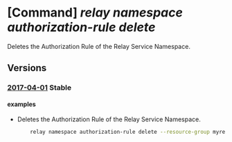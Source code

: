 # [Command] _relay namespace authorization-rule delete_

Deletes the Authorization Rule of the Relay Service Namespace.

## Versions

### [2017-04-01](/Resources/mgmt-plane/L3N1YnNjcmlwdGlvbnMve30vcmVzb3VyY2Vncm91cHMve30vcHJvdmlkZXJzL21pY3Jvc29mdC5yZWxheS9uYW1lc3BhY2VzL3t9L2F1dGhvcml6YXRpb25ydWxlcy97fQ==/2017-04-01.xml) **Stable**

<!-- mgmt-plane /subscriptions/{}/resourcegroups/{}/providers/microsoft.relay/namespaces/{}/authorizationrules/{} 2017-04-01 -->

#### examples

- Deletes the Authorization Rule of the Relay Service Namespace.
    ```bash
        relay namespace authorization-rule delete --resource-group myresourcegroup --namespace- name mynamespace --name myauthorule
    ```

